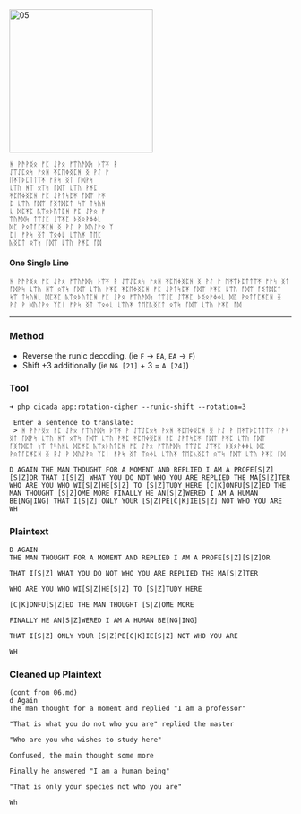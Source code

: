 <img src="https://github.com/iBotPeaches/cicada_3301/raw/master/liber_primus/07.jpg" width="256" alt="05">

```
ᚻ ᚹᚫᚹᛝᛟ ᚠᛈ ᛇᚹᛟ ᚠᛠᚢᚫᛞᛋ ᚦᛠᛡ ᚹ
ᛇᛠᛇᛈᛟᛋ ᚹᛟᚻ ᛡᛈᛖᛄᛝᛈᚻ ᛝ ᚹᛇ ᚹ
ᛖᛡᛠᚦᛈᛏᛏᛠᛡ ᚠᚹᛋ ᛝᛏ ᚪᛞᚹᛋ
ᚳᛠᚢ ᚻᛠ ᛟᛠᛋ ᚪᛞᛠ ᚳᛠᚢ ᚹᛡᛈ
ᛡᛈᛖᛄᛝᛈᚻ ᚠᛈ ᛇᚹᛏᛋᛈᛡ ᚪᛞᛠ ᚹᛡ
ᛈ ᚳᛠᚢ ᚪᛞᛠ ᚪᛝᛏᛞᛈᛏ ᛋᛠ ᛏᛋᚢᚻ
ᚳ ᛞᛈᛡᛈ ᚣᛠᛟᚦᚢᛏᛈᚻ ᚠᛈ ᛇᚹᛟ ᚠ
ᛠᚢᚫᛞᛋ ᛏᛠᛇᛈ ᛇᛠᛡᛈ ᚦᛝᛟᚹᛄᛄᚳ
ᛞᛈ ᚹᛟᛏᚪᛈᛡᛈᚻ ᛝ ᚹᛇ ᚹ ᛞᚢᛇᚹᛟ ᛉ
ᛈᛁ ᚠᚹᛋ ᛝᛏ ᛠᛟᛄᚳ ᚳᛠᚢᛡ ᛏᛖᛈ
ᚣᛝᛈᛏ ᛟᛠᛋ ᚪᛞᛠ ᚳᛠᚢ ᚹᛡᛈ ᚪᛞ
```

#### One Single Line

```
ᚻ ᚹᚫᚹᛝᛟ ᚠᛈ ᛇᚹᛟ ᚠᛠᚢᚫᛞᛋ ᚦᛠᛡ ᚹ ᛇᛠᛇᛈᛟᛋ ᚹᛟᚻ ᛡᛈᛖᛄᛝᛈᚻ ᛝ ᚹᛇ ᚹ ᛖᛡᛠᚦᛈᛏᛏᛠᛡ ᚠᚹᛋ ᛝᛏ ᚪᛞᚹᛋ ᚳᛠᚢ ᚻᛠ ᛟᛠᛋ ᚪᛞᛠ ᚳᛠᚢ ᚹᛡᛈ ᛡᛈᛖᛄᛝᛈᚻ ᚠᛈ ᛇᚹᛏᛋᛈᛡ ᚪᛞᛠ ᚹᛡᛈ ᚳᛠᚢ ᚪᛞᛠ ᚪᛝᛏᛞᛈᛏ ᛋᛠ ᛏᛋᚢᚻᚳ ᛞᛈᛡᛈ ᚣᛠᛟᚦᚢᛏᛈᚻ ᚠᛈ ᛇᚹᛟ ᚠᛠᚢᚫᛞᛋ ᛏᛠᛇᛈ ᛇᛠᛡᛈ ᚦᛝᛟᚹᛄᛄᚳ ᛞᛈ ᚹᛟᛏᚪᛈᛡᛈᚻ ᛝ ᚹᛇ ᚹ ᛞᚢᛇᚹᛟ ᛉᛈᛁ ᚠᚹᛋ ᛝᛏ ᛠᛟᛄᚳ ᚳᛠᚢᛡ ᛏᛖᛈᚣᛝᛈᛏ ᛟᛠᛋ ᚪᛞᛠ ᚳᛠᚢ ᚹᛡᛈ ᚪᛞ
```

---

### Method

* Reverse the runic decoding. (ie `F` -> `EA`, `EA` -> `F`)
* Shift +3 additionally (ie `NG [21]` + 3 = `A [24]`)

### Tool

```
➜ php cicada app:rotation-cipher --runic-shift --rotation=3

 Enter a sentence to translate:
 > ᚻ ᚹᚫᚹᛝᛟ ᚠᛈ ᛇᚹᛟ ᚠᛠᚢᚫᛞᛋ ᚦᛠᛡ ᚹ ᛇᛠᛇᛈᛟᛋ ᚹᛟᚻ ᛡᛈᛖᛄᛝᛈᚻ ᛝ ᚹᛇ ᚹ ᛖᛡᛠᚦᛈᛏᛏᛠᛡ ᚠᚹᛋ ᛝᛏ ᚪᛞᚹᛋ ᚳᛠᚢ ᚻᛠ ᛟᛠᛋ ᚪᛞᛠ ᚳᛠᚢ ᚹᛡᛈ ᛡᛈᛖᛄᛝᛈᚻ ᚠᛈ ᛇᚹᛏᛋᛈᛡ ᚪᛞᛠ ᚹᛡᛈ ᚳᛠᚢ ᚪᛞᛠ ᚪᛝᛏᛞᛈᛏ ᛋᛠ ᛏᛋᚢᚻᚳ ᛞᛈᛡᛈ ᚣᛠᛟᚦᚢᛏᛈᚻ ᚠᛈ ᛇᚹᛟ ᚠᛠᚢᚫᛞᛋ ᛏᛠᛇᛈ ᛇᛠᛡᛈ ᚦᛝᛟᚹᛄᛄᚳ ᛞᛈ ᚹᛟᛏᚪᛈᛡᛈᚻ ᛝ ᚹᛇ ᚹ ᛞᚢᛇᚹᛟ ᛉᛈᛁ ᚠᚹᛋ ᛝᛏ ᛠᛟᛄᚳ ᚳᛠᚢᛡ ᛏᛖᛈᚣᛝᛈᛏ ᛟᛠᛋ ᚪᛞᛠ ᚳᛠᚢ ᚹᛡᛈ ᚪᛞ

D AGAIN THE MAN THOUGHT FOR A MOMENT AND REPLIED I AM A PROFE[S|Z][S|Z]OR THAT I[S|Z] WHAT YOU DO NOT WHO YOU ARE REPLIED THE MA[S|Z]TER WHO ARE YOU WHO WI[S|Z]HE[S|Z] TO [S|Z]TUDY HERE [C|K]ONFU[S|Z]ED THE MAN THOUGHT [S|Z]OME MORE FINALLY HE AN[S|Z]WERED I AM A HUMAN BE[NG|ING] THAT I[S|Z] ONLY YOUR [S|Z]PE[C|K]IE[S|Z] NOT WHO YOU ARE WH
```

### Plaintext

```
D AGAIN
THE MAN THOUGHT FOR A MOMENT AND REPLIED I AM A PROFE[S|Z][S|Z]OR

THAT I[S|Z] WHAT YOU DO NOT WHO YOU ARE REPLIED THE MA[S|Z]TER

WHO ARE YOU WHO WI[S|Z]HE[S|Z] TO [S|Z]TUDY HERE

[C|K]ONFU[S|Z]ED THE MAN THOUGHT [S|Z]OME MORE

FINALLY HE AN[S|Z]WERED I AM A HUMAN BE[NG|ING]

THAT I[S|Z] ONLY YOUR [S|Z]PE[C|K]IE[S|Z] NOT WHO YOU ARE

WH
```

### Cleaned up Plaintext

```
(cont from 06.md)
d Again
The man thought for a moment and replied "I am a professor"

"That is what you do not who you are" replied the master

"Who are you who wishes to study here"

Confused, the main thought some more

Finally he answered "I am a human being"

"That is only your species not who you are"

Wh
```
